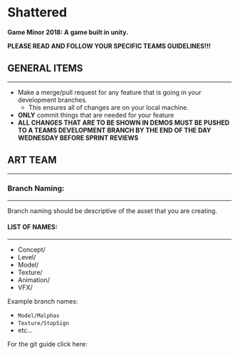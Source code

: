 # Shattered

**Game Minor 2018: A game built in unity.**

**PLEASE READ AND FOLLOW YOUR SPECIFIC TEAMS GUIDELINES!!!**

## GENERAL ITEMS
---
* Make a merge/pull request for any feature that is going in your development branches.
	* This ensures all of changes are on your local machine.
* **ONLY** commit things that are needed for your feature
* **ALL CHANGES THAT ARE TO BE SHOWN IN DEMOS MUST BE PUSHED TO A TEAMS DEVELOPMENT BRANCH BY THE END OF THE DAY WEDNESDAY BEFORE SPRINT REVIEWS**


## ART TEAM
---
### Branch Naming:
---
Branch naming should be descriptive of the asset that you are creating.


#### LIST OF NAMES:
---
* Concept/<description>
* Level/<description>
* Model/<description>
* Texture/<description>
* Animation/<description>
* VFX/<description>

Example branch names:
* `Model/Malphas`
* `Texture/StopSign`
* etc...

For the git guide click here: <link>

